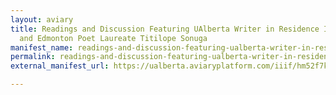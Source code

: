 ```yaml
---
layout: aviary
title: Readings and Discussion Featuring UAlberta Writer in Residence Ifeoma Chinwuba
  and Edmonton Poet Laureate Titilope Sonuga
manifest_name: readings-and-discussion-featuring-ualberta-writer-in-residence-ifeoma-chinwuba-and-edmonton-poet-laureate-titilope-sonuga
permalink: readings-and-discussion-featuring-ualberta-writer-in-residence-ifeoma-chinwuba-and-edmonton-poet-laureate-titilope-sonuga
external_manifest_url: https://ualberta.aviaryplatform.com/iiif/hm52f7ks57/manifest

---
```

<!-- Add an essay or interpretive material below this line,
using HTML or markdown.  Do not modify this file above this line -->
